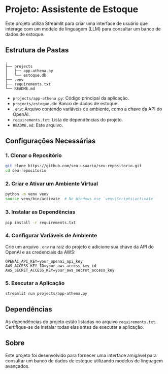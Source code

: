 # Projeto: Assistente de Estoque

Este projeto utiliza Streamlit para criar uma interface de usuário que interage com um modelo de linguagem (LLM) para consultar um banco de dados de estoque.

## Estrutura de Pastas

```
.
├── projects
│   ├── app-athena.py
│   └── estoque.db
├── .env
├── requirements.txt
└── README.md
```

- `projects/app-athena.py`: Código principal da aplicação.
- `projects/estoque.db`: Banco de dados de estoque.
- `.env`: Arquivo contendo variáveis de ambiente, como a chave da API do OpenAI.
- `requirements.txt`: Lista de dependências do projeto.
- `README.md`: Este arquivo.

## Configurações Necessárias

### 1. Clonar o Repositório

```bash
git clone https://github.com/seu-usuario/seu-repositorio.git
cd seu-repositorio
```

### 2. Criar e Ativar um Ambiente Virtual

```bash
python -m venv venv
source venv/bin/activate  # No Windows use `venv\Scripts\activate`
```

### 3. Instalar as Dependências

```bash
pip install -r requirements.txt
```

### 4. Configurar Variáveis de Ambiente

Crie um arquivo `.env` na raiz do projeto e adicione sua chave da API do OpenAI e as credenciais da AWS:

```
OPENAI_API_KEY=your_openai_api_key
AWS_ACCESS_KEY_ID=your_aws_access_key_id
AWS_SECRET_ACCESS_KEY=your_aws_secret_access_key
```

### 5. Executar a Aplicação

```bash
streamlit run projects/app-athena.py
```

## Dependências

As dependências do projeto estão listadas no arquivo `requirements.txt`. Certifique-se de instalar todas elas antes de executar a aplicação.

## Sobre

Este projeto foi desenvolvido para fornecer uma interface amigável para consultar um banco de dados de estoque utilizando modelos de linguagem avançados.

